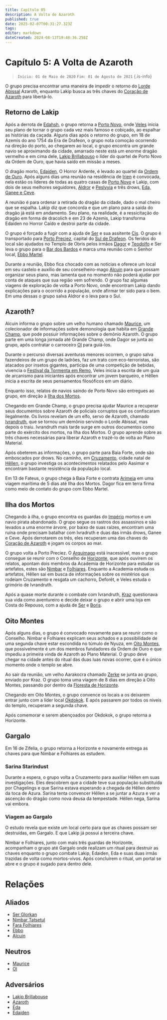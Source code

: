 ```yaml
---
title: Capítulo 05
description: A Volta de Azaroth
published: true
date: 2025-02-07T00:31:27.323Z
tags: 
editor: markdown
dateCreated: 2024-08-13T19:48:36.258Z
---
```


# Capítulo 5: A Volta de Azaroth

>  `Início: 01 de Maio de 2020`
>  `Fim: 01 de Agosto de 2021`
{.is-info}

O grupo precisa encontrar uma maneira de impedir o retorno do [Lorde Abissal](/rankings-e-titulos/magico/lorde-abissal) Azaroth, enquanto Lakip busca as três chaves do [Coração de Azaroth](/itens/coracao-de-azaroth) para libertá-lo.


## Retorno de Lakip
Após a derrota de [Edahsh](/individuos/edahsh), o grupo retorna a [Porto Novo](/lugares/plano-material/drafeon/sudeste-de-drafeon/porto-novo), onde [Veles](/individuos/personagens-de-jogadores/veles-lupis-lugh) inicia seu plano de tornar o grupo cada vez mais famoso e cobiçado, ao espalhar as histórias da caçada. Alguns dias após o retorno do grupo, em 18 de Azemis do ano 1754 da Era de Drafeon, o grupo nota comoção ocorrendo na direção do porto, ao chegarem ao local, o grupo encontra um grande navio se aproximando da cidade, amarrado neste está um enorme dragão vermelho e em cima dele, [Lakip Brillabouso](/individuos/lakip-brillabouso) o líder do quartel de Porto Novo da Ordem de Ouro, que havia saído em missão a meses.

O dragão morto, [Edaiden](/individuos/edaiden), O Horror Ardente, é levado ao quartel da [Ordem de Ouro](/faccoes/faccoes-independentes/ordem-de-ouro). Após alguns dias uma reunião na residência de [Irien](/individuos/irien-galaniell) é convocada, nela estão os líderes de todas as quatro casas de [Porto Novo](/lugares/plano-material/drafeon/sudeste-de-drafeon/porto-novo) e Lakip, com dois de seus melhores seguidores, [Aldror](/individuos/aldror) e [Peslyvia](/individuos/peslyvia-luz-da-noite) e três drows, [Eda, Ganee e Ceve](/individuos/eda).

A reunião é para ordenar a retirada do dragão da cidade, dado o mal cheiro que se espalha. Lakip diz que concorda e que um plano para a saída do dragão já está em andamento. Seu plano, na realidade, é a ressicitação do dragão em forma de dracolich e em 23 de Azemis, Lakip transforma Edaiden no Horror Caído e destroi parte da cidade.

O grupo é forçado a fugir com a ajuda de [Ser](/individuos/ser-glorkan) e sua assitente [Cis](/individuos/cis). O grupo é transportado para [Porto Preciez](/lugares/plano-material/drafeon/sul-de-drafeon/porto-preciez), capital do [Sul de Drafeon](/lugares/plano-material/drafeon/sul-de-drafeon). Os feridos do local são ajudados no Templo de Obris pelos irmãos [Dagor](/individuos/dagor) e [Teodolfo](/individuos/teodolfo) e Ser leva o grupo para o [Bar dos Bardos](/lugares/plano-material/drafeon/sul-de-drafeon/porto-preciez) e marca uma reunião com o Senhor local, [Ebbo Martel](/individuos/ebbo-martel).

Durante a reunião, Ebbo fica chocado com as notícias e oferece um local em seu castelo e auxílio de seu conselheiro-mago [Alcuin](/individuos/alcuin) para que possam organizar seus plano, mas lamenta que no momento não poderá ajudar por conta de ataques que sua região vem sofrendo. O grupo faz algumas viagens de exploração de volta a Porto Novo, onde encontram Lakip dando explicações para o ocorrido a população, onde afirmar ter sido para o bem. Em uma dessas o grupo salva Aldror e o leva para o Sul.

## Azaroth?

Alcuin informa o grupo sobre um velho humano chamado [Maurice](/individuos/maurice-ottoniano), um colecionador de informações sobre demonologia que habita em [Grande Champ](/lugares/plano-material/drafeon/sul-de-drafeon), que pode possuir informações sobre o demônio Azaroth. O grupo parte em uma longa jornada até Grande Champ, onde Dagor se junta ao grupo, após contratar o carroceiro [Ol](/individuos/ol) para guiá-los.

Durante o percurso diversas aventuras menores ocorrem, o grupo salva fazendeiros de um grupo de ladrões, faz um trato com eco-terroristas, são atacados por insetos gigantes, participa de uma competição de bebidas, vivencia o [Festival da Tormenta em Remo](/lugares/plano-material/drafeon/sul-de-drafeon/remo), Veles inicia a escrita de um guia de arcanismo para iniciantes após encontrar um jovem barqueiro, e Hêllen inicia a escrita de seus pensamentos filosóficos em um diário.

Enquanto isso, relatos de navios saindo de Porto Novo são entregues ao grupo, em direção à [Ilha dos Mortos](/lugares/plano-material/drafeon/sul-de-drafeon/ilha-dos-mortos).

Chegando em Grande Champ, o grupo precisa ajudar Maurice a recuperar seus documentos sobre Azaroth de policiais corruptos que os confiscaram ilegalmente. Os livros revelam de um elfo, servo de Azaroth, chamado [Ivrandruth](/individuos/ivrandruth), que se tornou um demônio servindo o Lorde Abissal, mas depois o traiu. Ivrandruth mais tarde surge em outros documentos como parte do exército dos mortos, na Ilha dos Mortos. O grupo aprende sobre as três chaves necessárias para liberar Azaroth e trazê-lo de volta ao Plano Material.

Após obeterem as informações, o grupo parte para Baia Forte, onde são emboscados por drows. No caminho, em [Cruzamento](/lugares/plano-material/drafeon/sul-de-drafeon), cidade natal de [Hêllen](/faccoes/faccoes-independentes/confraria-da-rosa-negra), o grupo investiga os acontecimentos relatados pelo Aasimar e encontram bastante resistência da população local.

Em 13 de Fateus, o grupo chega à Baia Forte e contrata [Arimeia](/individuos/arimeia-olho-de-aguia) em uma viagem marítima de 5 dias até Ilha dos Mortos. Dagor fica em terra firma como meio de contato do grupo com Ebbo Martel.

## Ilha dos Mortos

Chegando à ilha, o grupo encontra os guardas do [Império](/faccoes/nacoes/imperio-dragao) mortos e um navio pirata abandonado. O grupo segue os rastros dos assassinos e são levados a uma enorme árvore, por baixo de suas raízes, encontram uma ruína onde precisam batalhar com Ivradruth e duas das irmãs drows, Ganee e Ceve. Após derrotarem os três, eles recuperam uma das chaves do [Coração de Azaroth](/itens/coracao-de-azaroth) e jogam os corpos ao mar.

O grupo volta a Porto Preciez. O [Arquimago](/rankings-e-titulos/imperio-dragao/arquimago) está inacessível, mas o grupo consegue se reunir com o Conselho de [Horizonte](/lugares/plano-material/drafeon/sul-de-drafeon/horizonte), que após ouvirem os relatos, apontam dois membros da Academia de Horizonte para estudar os artefatos, estes são [Nimbar](/individuos/nimbar) e [Folhiares](/individuos/fara-folhiares). Enquanto a Academia estuda os artefatos, Hêllen sai em busca de informações sobre os mistérios que rodeiam Cruzamento e resgata um cachorro, Deforêt, e Veles estuda o grimório de Ivrandruth.

Após a quase morte durante o combate com Ivrandruth, [Kraz](/individuos/personagens-de-jogadores/saile) questionava sua vida como aventureiro e decide deixar o grupo e abrir uma loja em Costa do Repouso, com a ajuda de [Ser](/individuos/ser-glorkan) e [Boris](/individuos/boris-enimis).

## Oito Montes

Após alguns dias, o grupo é convocado novamente para se reunir como o Conselho. Nimbar e Folhiares explicam seus achados e a possibilidade de uma segunda chave estar escondida no túmulo de Nyuza, em [Oito Montes](/lugares/plano-material/drafeon/sul-de-drafeon/oito-montes-vilarejo), que possivelmente é um dos membros fundadores da Ordem de Ouro e que impediu a primeira vinda de Azaroth ao Plano Material. O grupo deve chegar na cidade antes do ritual das duas luas novas ocorrer, que é o único momento onde o templo se abre.

Ao sair da reunião, um velho Aarakocra chamado [Zerke](/individuos/personagens-de-jogadores/zerme-montravu) se junta ao grupo, enviado por Kraz. O grupo toma uma viagem de 8 dias em direção à Oito Montes, passando por dentro da [Floresta de Horizonte](/lugares/plano-material/drafeon/sul-de-drafeon/floresta-de-horizonte).

Chegando em Oito Montes, o grupo convence os locais a os deixarem entrar junto com a líder local [Okdokok](/individuos/okdokok-nabomua). E após passarem por todos os níveis do templo, recuperam a segunda chave.

Após comemorar e serem abençoados por Okdokok, o grupo retorna a Horizonte.

## Gargalo

Em 16 de Zifelia, o grupo retorna a Horizonte e novamente entrega as chaves para que Nimbar e Folhiares as estudem.

### Sarina Starindust

Durante a espera, o grupo volta a Cruzamento para auxiliar Hêllen em suas investigações. Eles descobrem que a cidade teve sua população substituída por Chagelings e que Sarina estava esperando a chegada de Hêllen dentro da toca de Azura. Sarina tenta convencer Hêllen a se juntar a Azura e ver a ascenção do dragão como nova deusa da tempestade. Hêllen nega, Sarina vai embora.

### Viagem ao Gargalo

O estudo revela que existe um local certo para que as chaves possam ser destruídas, em Gargalo. E que Lakip já possui a terceira chave.

Nimbar e Folhiares, junto com mais três guardas de Horizonte, acompanham o grupo até Gargalo onde realizam um ritual para destruir as chaves enquanto o grupo combate Lakip, Edaiden, Eda e suas duas irmãs trazidas de volta como mortos-vivos. Após concluírem o ritual, um portal se abre e o grupo é sugado para dentro dele.

# Relações
## Aliados
- [Ser Glorkan](/individuos/ser-glorkan)
- [Nimbar Tatsetul](/individuos/nimbar-tatsetul)
- [Fara Folhiares](/individuos/fara-folhiares)
- [Ebbo](/individuos/ebbo-martel)
- [Alcuin](/individuos/alcuin)

## Neutros
- [Maurice](/individuos/maurice-ottoniano)
- [Ol](/individuos/ol)

## Adversários
- [Lakip Brillabouse](/individuos/lakip-brillabouso)
- [Azaroth](/individuos/azaroth)
- [Eda](/individuos/eda)
- [Edaiden](/individuos/edaiden)